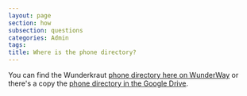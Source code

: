 ```yaml
---
layout: page
section: how
subsection: questions
categories: Admin
tags:
title: Where is the phone directory?
---
```


You can find the Wunderkraut [phone directory here on WunderWay](/the-team/wr-phone-directory/) or there's a copy the [phone directory in the Google Drive](https://docs.google.com/a/wunderkraut.com/document/d/1StftpHFFopnb8TBMcqiEsEmEFDjQ5kKxuobKYHkAbqA/edit).
